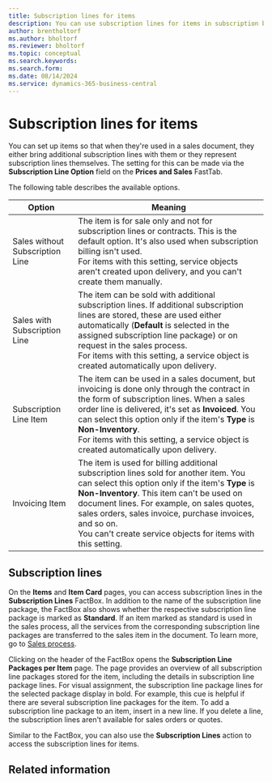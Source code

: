 ```yaml
---
title: Subscription lines for items
description: You can use subscription lines for items in subscription billing.
author: brentholtorf
ms.author: bholtorf
ms.reviewer: bholtorf
ms.topic: conceptual
ms.search.keywords: 
ms.search.form: 
ms.date: 08/14/2024
ms.service: dynamics-365-business-central
---
```


# Subscription lines for items

You can set up items so that when they're used in a sales document, they either bring additional subscription lines with them or they represent subscription lines themselves. The setting for this can be made via the **Subscription Line Option** field on the **Prices and Sales** FastTab. 

The following table describes the available options.

|Option|Meaning|
|--|--|
|Sales without Subscription Line| The item is for sale only and not for subscription lines or contracts. This is the default option. It's also used when subscription billing isn't used. <br/>For items with this setting, service objects aren't created upon delivery, and you can't create them manually.|
|Sales with Subscription Line|The item can be sold with additional subscription lines. If additional subscription lines are stored, these are used either automatically (**Default** is selected in the assigned subscription line package) or on request in the sales process. <br/> For items with this setting, a service object is created automatically upon delivery.
|Subscription Line Item|The item can be used in a sales document, but invoicing is done only through the contract in the form of subscription lines. When a sales order line is delivered, it's set as **Invoiced**. You can select this option only if the item's **Type** is **Non-Inventory**. <br/> For items with this setting, a service object is created automatically upon delivery.
|Invoicing Item|The item is used for billing additional subscription lines sold for another item. You can select this option only if the item's **Type** is **Non-Inventory**. This item can't be used on document lines. For example, on sales quotes, sales orders, sales invoice, purchase invoices, and so on. <br/> You can't create service objects for items with this setting.

## Subscription lines

On the **Items** and **Item Card** pages, you can access subscription lines in the **Subscription Lines** FactBox. In addition to the name of the subscription line package, the FactBox also shows whether the respective subscription line package is marked as **Standard**. If an item marked as standard is used in the sales process, all the services from the corresponding subscription line packages are transferred to the sales item in the document. To learn more, go to [Sales process](../sales/sales-subscription-lines.md).

Clicking on the header of the FactBox opens the **Subscription Line Packages per Item** page. The page provides an overview of all subscription line packages stored for the item, including the details in subscription line package lines. For visual assignment, the subscription line package lines for the selected package display in bold. For example, this cue is helpful if there are several subscription line packages for the item. To add a subscription line package to an item, insert in a new line. If you delete a line, the subscription lines aren't available for sales orders or quotes.

Similar to the FactBox, you can also use the **Subscription Lines** action to access the subscription lines for items.

## Related information

